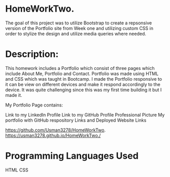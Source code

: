# HomeWorkTwo.

 The goal of this project was to utilize Bootstrap to create a repsonsive version of the Portfolio site from Week one and utilizing custom CSS in order to stylize the design and utilize media queries where needed. 
# Description:

This homework includes a Portfolio which consist of three pages which include About Me, Portfolio and Contact. Portfolio was made using HTML and CSS which was taught in Bootcamp. I made the Portfolio responsive to it can be view on different devices and make it respond accordingly to the device. It was quite challenging since this was my first time building it but I made it.

My Portfolio Page contains:

Link to my LinkedIn Profile
Link to my GitHub Profile
Professional Picture
My portfolio with GitHub respository Links and Deployed Website Links

https://github.com/Usman3278/HomeWorkTwo.
https://usman3278.github.io/HomeWorkTwo./


# Programming Languages Used

HTML
CSS

